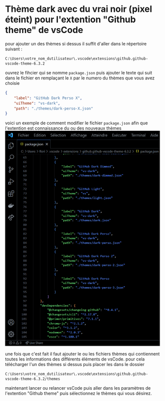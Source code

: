 # Thème dark avec du vrai noir (pixel éteint) pour l'extention "Github theme" de vsCode

pour ajouter un des thèmes si dessus il suffit d'aller dans le répertoire suivant :

```shell
C:\Users\votre_nom_dutilisateur\.vscode\extensions\github.github-vscode-theme-6.3.2
```

ouvrez le fihcier qui se nomme ``` package.json ``` puis ajouter le texte qui suit dans le fichier en remplaçant le ```X``` par le numero du thèmes que vous avez choisie

```json
{
    "label": "GitHub Dark Perso X",
    "uiTheme": "vs-dark",
    "path": "./themes/dark-perso-X.json"
}
```


voici un exemple de comment modifier le fichier ``` package.json ``` afin que l'extention est connaissance du ou des nouveaux thèmes
![alt image du fichier package.json](https://github.com/FloRobart/Themes_for_vsCode/blob/main/github_package_modif.png?raw=true)

une fois que c'est fait il faut ajouter le ou les fichiers thèmes qui contiennent toutes les informations des différents éléments de vsCode.
pour cela télécharger l'un des thèmes si dessus puis placer les dans le dossier

```shell
C:\Users\votre_nom_dutilisateur\.vscode\extensions\github.github-vscode-theme-6.3.2/themes
```

maintenant lancer ou relancer vsCode puis aller dans les paramètres de l'extention "Github theme" puis sélectionnez le thèmes qui vous désirez.
